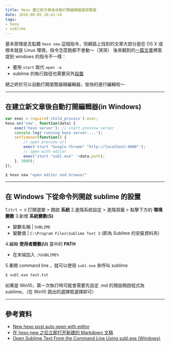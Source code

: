 ```yaml
---
title: Hexo 建立新文章後自動打開編輯器跟瀏覽器
date: 2016-08-05 20:41:54
tags:
- hexo
- sublime
---
```


基本原理是去監聽 `hexo new` 這個指令，但網路上找到的文章大部分是在 OS X 或根本就是 Linux 環境，指令怎麼跑都不會動～（哭哭）
後來翻到的[一篇文章][2]裡面提到 windows 的指令不一樣：

- 要用 `start` 取代 `open -a`
- sublime 的執行路徑也需要另外[設置](#adding-sublime-to-PATH)

總之終於可以自動打開瀏覽器跟編輯器，愉快的進行編輯啦～

<!-- more -->

----

## 在建立新文章後自動打開編輯器(in Windows)

``` js /hexo-root/scripts/new-post.js
var exec = require('child_process').exec;
hexo.on('new', function(data) {
    exec('hexo server'); // start preview server
    console.log('running hexo server....');
    setTimeout(function() {
        // open preview url
        exec('start "Google Chrome" "http://localhost:4000"');
        // open with editor
        exec('start "subl.exe" '+data.path);
    }, 3000);
});
```

~~~ bash
$ hexo new "open editor and browser"
~~~


----
<a name="adding-sublime-to-PATH"></a>
## 在 Windows 下從命令列開啟 sublime 的設置

1.`Ctrl + X` 打開選單 > 開啟 **系統**
2.進階系統設定 > 進階頁籤 > 點擊下方的 **環境變數**
3.新增 **系統變數(S)**
 - 變數名稱 | `SUBLIME`
 - 變數值  | `C:\Program Files\Sublime Text 3`
 (即為 Sublime 的安裝資料夾)

4.編輯 **使用者變數(U)** 當中的 **PATH**
 - 在末端加入 `;%SUBLIME%`

5.重開 command line ，就可以使用 `subl.exe` 來呼叫 sublime

~~~ bash
$ subl.exe test.txt
~~~

<div class="tip">
    如果是 Win10，第一次執行時可能會需要先設定 .md 的預設開啟程式為 sublime。（在 Win10 跳出的選擇框選擇即可）
</div>

----

## 參考資料
- [New hexo post auto open with editor][1]
- [在 hexo new 之后立即打开新建的 Markdown 文稿][2]
- [Open Sublime Text From the Command Line Using subl.exe (Windows)][3]

[1]: https://lessmind.github.io/2015/10/13/New-hexo-post-auto-open-with-editor/
[2]: http://liam0205.me/2015/05/01/open-editor-after-hexo-new-immediately/
[3]: https://scotch.io/tutorials/open-sublime-text-from-the-command-line-using-subl-exe-windows#adding-sublime-to-your-path